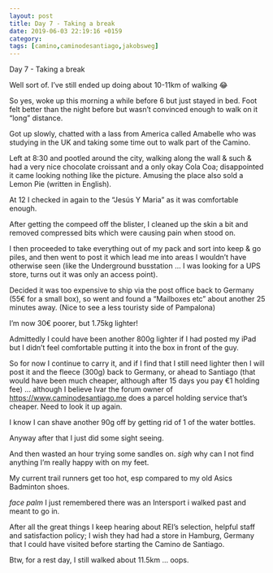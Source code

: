 ```yaml
---
layout: post
title: Day 7 - Taking a break
date: 2019-06-03 22:19:16 +0159
category: 
tags: [camino,caminodesantiago,jakobsweg]
---
```


Day 7 - Taking a break 

Well sort of. I’ve still ended up doing about 10-11km of walking 😂

So yes, woke up this morning a while before 6 but just stayed in bed. Foot felt better than the night before but wasn’t convinced enough to walk on it “long” distance.

Got up slowly, chatted with a lass from America called Amabelle who was studying in the UK and taking some time out to walk part of the Camino.

Left at 8:30 and pootled around the city, walking along the wall & such & had a very nice chocolate croissant and a only okay Cola Coa; disappointed it came looking nothing like the picture. Amusing the place also sold a Lemon Pie (written in English).

At 12 I checked in again to the “Jesús Y Maria” as it was comfortable enough.

After getting the compeed off the blister, I cleaned up the skin a bit and removed compressed bits which were causing pain when stood on.

I then proceeded to take everything out of my pack and sort into keep & go piles, and then went to post it which lead me into areas I wouldn’t have otherwise seen (like the Underground busstation … I was looking for a UPS store, turns out it was only an access point). 

Decided it was too expensive to ship via the post office back to Germany (55€ for a small box), so went and found a “Mailboxes etc” about another 25 minutes away. (Nice to see a less touristy side of Pampalona)

I’m now 30€ poorer, but 1.75kg lighter!

Admittedly I could have been another 800g lighter if I had posted my iPad but I didn’t feel comfortable putting it into the box in front of the guy.

So for now I continue to carry it, and if I find that I still need lighter then I will post it and the fleece (300g) back to Germany, or ahead to Santiago (that would have been much cheaper, although after 15 days you pay €1 holding fee) … although I believe Ivar the forum owner of https://www.caminodesantiago.me does a parcel holding service that’s cheaper. Need to look it up again.

I know I can shave another 90g off by getting rid of 1 of the water bottles.

Anyway after that I just did some sight seeing. 

And then wasted an hour trying some sandles on. *sigh* why can I not find anything I’m really happy with on my feet.

My current trail runners get too hot, esp compared to my old Asics Badminton shoes.

*face palm* I just remembered there was an Intersport i walked past and meant to go in.

‪After all the great things I keep hearing about REI’s selection, helpful staff and satisfaction policy; I wish they had had a store in Hamburg, Germany that I could have visited before starting the Camino de Santiago.‬

Btw, for a rest day, I still walked about 11.5km … oops.

